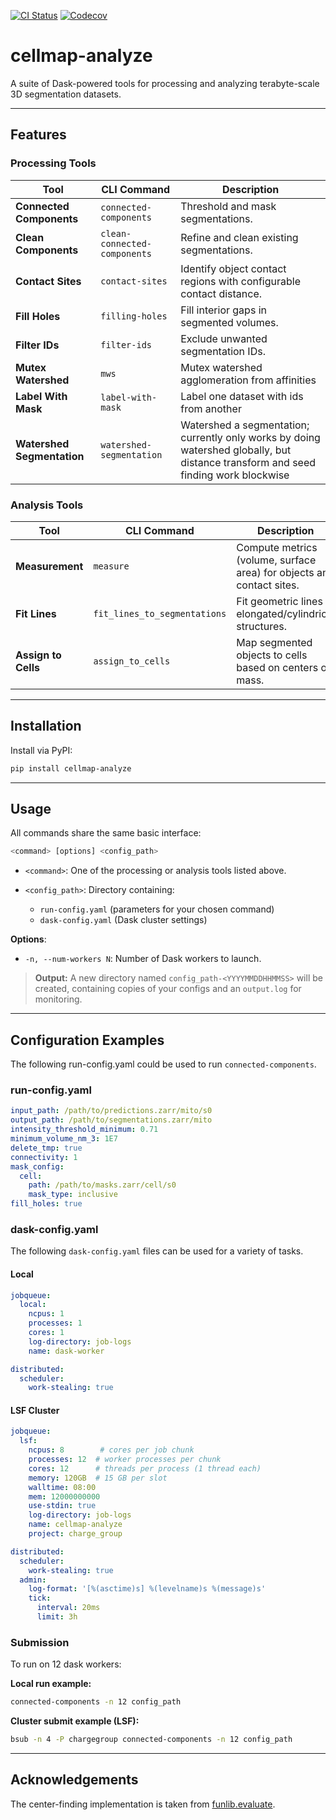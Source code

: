 [![CI Status](https://github.com/janelia-cellmap/cellmap-analyze/actions/workflows/tests.yml/badge.svg)](https://github.com/janelia-cellmap/cellmap-analyze/actions/workflows/tests.yml) [![Codecov](https://codecov.io/gh/janelia-cellmap/cellmap-analyze/branch/main/graph/badge.svg)](https://app.codecov.io/gh/janelia-cellmap/cellmap-analyze)


# cellmap-analyze

A suite of Dask-powered tools for processing and analyzing terabyte-scale 3D segmentation datasets.

---

## Features

### Processing Tools

| Tool                     | CLI Command                  | Description                                                 |
| ------------------------ | ---------------------------- | ----------------------------------------------------------- |
| **Connected Components** | `connected-components`       | Threshold and mask segmentations.                           |
| **Clean Components**     | `clean-connected-components` | Refine and clean existing segmentations.                    |
| **Contact Sites**        | `contact-sites`              | Identify object contact regions with configurable contact distance. |
| **Fill Holes**           | `filling-holes`              | Fill interior gaps in segmented volumes.                    |
| **Filter IDs**           | `filter-ids`                 | Exclude unwanted segmentation IDs.                          |
| **Mutex Watershed**           | `mws`                 | Mutex watershed agglomeration from affinities                          |
| **Label With Mask**           | `label-with-mask`                 | Label one dataset with ids from another                          |
| **Watershed Segmentation**           | `watershed-segmentation`                 | Watershed a segmentation; currently only works by doing watershed globally, but distance transform and seed finding work blockwise|


### Analysis Tools

| Tool                | CLI Command                  | Description                                                           |
| ------------------- | ---------------------------- | --------------------------------------------------------------------- |
| **Measurement**     | `measure`                    | Compute metrics (volume, surface area) for objects and contact sites. |
| **Fit Lines**       | `fit_lines_to_segmentations` | Fit geometric lines to elongated/cylindrical structures.              |
| **Assign to Cells** | `assign_to_cells`            | Map segmented objects to cells based on centers of mass.              |

---

## Installation

Install via PyPI:

```bash
pip install cellmap-analyze
```

---

## Usage

All commands share the same basic interface:

```bash
<command> [options] <config_path>
```

* `<command>`: One of the processing or analysis tools listed above.
* `<config_path>`: Directory containing:

  * `run-config.yaml` (parameters for your chosen command)
  * `dask-config.yaml` (Dask cluster settings)

**Options**:

* `-n, --num-workers N`: Number of Dask workers to launch.

> **Output:** A new directory named `config_path-<YYYYMMDDHHMMSS>` will be created, containing copies of your configs and an `output.log` for monitoring.

---

## Configuration Examples
The following run-config.yaml could be used to run `connected-components`.
### run-config.yaml

```yaml
input_path: /path/to/predictions.zarr/mito/s0
output_path: /path/to/segmentations.zarr/mito
intensity_threshold_minimum: 0.71
minimum_volume_nm_3: 1E7
delete_tmp: true
connectivity: 1
mask_config:
  cell:
    path: /path/to/masks.zarr/cell/s0
    mask_type: inclusive
fill_holes: true
```

### dask-config.yaml

The following `dask-config.yaml` files can be used for a variety of tasks.
#### Local

```yaml
jobqueue:
  local:
    ncpus: 1
    processes: 1
    cores: 1
    log-directory: job-logs
    name: dask-worker

distributed:
  scheduler:
    work-stealing: true
```
#### LSF Cluster

```yaml
jobqueue:
  lsf:
    ncpus: 8        # cores per job chunk
    processes: 12  # worker processes per chunk
    cores: 12      # threads per process (1 thread each)
    memory: 120GB  # 15 GB per slot
    walltime: 08:00
    mem: 12000000000
    use-stdin: true
    log-directory: job-logs
    name: cellmap-analyze
    project: charge_group

distributed:
  scheduler:
    work-stealing: true
  admin:
    log-format: '[%(asctime)s] %(levelname)s %(message)s'
    tick:
      interval: 20ms
      limit: 3h
```

### Submission
To run on 12 dask workers:

**Local run example:**

```bash
connected-components -n 12 config_path
```

**Cluster submit example (LSF):**

```bash
bsub -n 4 -P chargegroup connected-components -n 12 config_path
```

---

## Acknowledgements

The center-finding implementation is taken from [funlib.evaluate](https://github.com/funkelab/funlib.evaluate).
